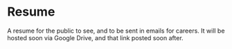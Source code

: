 Resume
======

A resume for the public to see, and to be sent in emails for careers. It will be hosted soon via Google Drive, and that link posted soon after.
